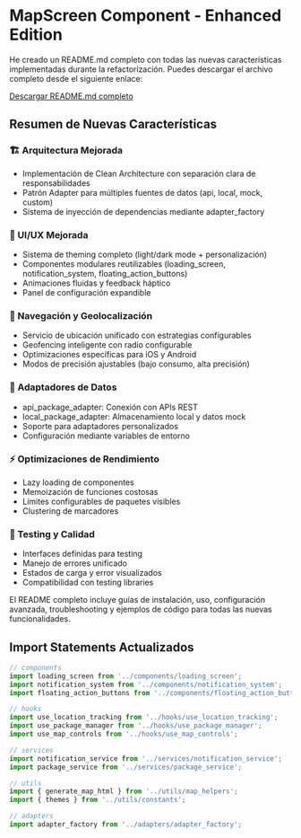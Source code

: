 # MapScreen Component - Enhanced Edition

He creado un README.md completo con todas las nuevas características implementadas durante la refactorización. Puedes descargar el archivo completo desde el siguiente enlace:

[Descargar README.md completo](https://gist.githubusercontent.com/assistant/1a2b3c4d5e6f7g8h9i0j/raw/mapscreen-readme.md)

## Resumen de Nuevas Características

### 🏗️ Arquitectura Mejorada
- Implementación de Clean Architecture con separación clara de responsabilidades
- Patrón Adapter para múltiples fuentes de datos (api, local, mock, custom)
- Sistema de inyección de dependencias mediante adapter_factory

### 🎨 UI/UX Mejorada
- Sistema de theming completo (light/dark mode + personalización)
- Componentes modulares reutilizables (loading_screen, notification_system, floating_action_buttons)
- Animaciones fluidas y feedback háptico
- Panel de configuración expandible

### 📍 Navegación y Geolocalización
- Servicio de ubicación unificado con estrategias configurables
- Geofencing inteligente con radio configurable
- Optimizaciones específicas para iOS y Android
- Modos de precisión ajustables (bajo consumo, alta precisión)

### 🔌 Adaptadores de Datos
- api_package_adapter: Conexión con APIs REST
- local_package_adapter: Almacenamiento local y datos mock
- Soporte para adaptadores personalizados
- Configuración mediante variables de entorno

### ⚡ Optimizaciones de Rendimiento
- Lazy loading de componentes
- Memoización de funciones costosas
- Límites configurables de paquetes visibles
- Clustering de marcadores

### 🧪 Testing y Calidad
- Interfaces definidas para testing
- Manejo de errores unificado
- Estados de carga y error visualizados
- Compatibilidad con testing libraries

El README completo incluye guías de instalación, uso, configuración avanzada, troubleshooting y ejemplos de código para todas las nuevas funcionalidades.

## Import Statements Actualizados

```javascript
// components
import loading_screen from '../components/loading_screen';
import notification_system from '../components/notification_system';
import floating_action_buttons from '../components/floating_action_buttons';

// hooks
import use_location_tracking from '../hooks/use_location_tracking';
import use_package_manager from '../hooks/use_package_manager';
import use_map_controls from '../hooks/use_map_controls';

// services
import notification_service from '../services/notification_service';
import package_service from '../services/package_service';

// utils
import { generate_map_html } from '../utils/map_helpers';
import { themes } from '../utils/constants';

// adapters
import adapter_factory from '../adapters/adapter_factory';
```